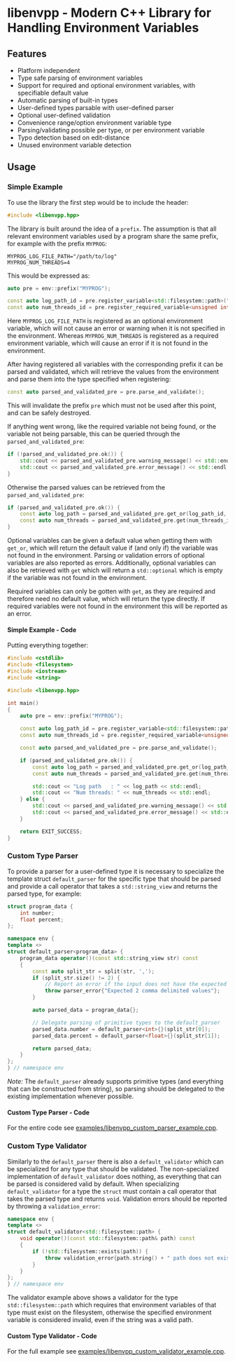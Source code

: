 # libenvpp - Modern C++ Library for Handling Environment Variables

## Features

- Platform independent
- Type safe parsing of environment variables
- Support for required and optional environment variables, with specifiable default value
- Automatic parsing of built-in types
- User-defined types parsable with user-defined parser
- Optional user-defined validation
- Convenience range/option environment variable type
- Parsing/validating possible per type, or per environment variable
- Typo detection based on edit-distance
- Unused environment variable detection

## Usage

### Simple Example

To use the library the first step would be to include the header:

```cpp
#include <libenvpp.hpp>
```

The library is built around the idea of a `prefix`. The assumption is that all relevant environment variables used by a program share the same prefix, for example with the prefix `MYPROG`:

```text
MYPROG_LOG_FILE_PATH="/path/to/log"
MYPROG_NUM_THREADS=4
```

This would be expressed as:

```cpp
auto pre = env::prefix("MYPROG");

const auto log_path_id = pre.register_variable<std::filesystem::path>("LOG_FILE_PATH");
const auto num_threads_id = pre.register_required_variable<unsigned int>("NUM_THREADS");
```

Here `MYPROG_LOG_FILE_PATH` is registered as an optional environment variable, which will not cause an error or warning when it is not specified in the environment. Whereas `MYPROG_NUM_THREADS` is registered as a required environment variable, which will cause an error if it is not found in the environment.

After having registered all variables with the corresponding prefix it can be parsed and validated, which will retrieve the values from the environment and parse them into the type specified when registering:

```cpp
const auto parsed_and_validated_pre = pre.parse_and_validate();
```

This will invalidate the prefix `pre` which must not be used after this point, and can be safely destroyed.

If anything went wrong, like the required variable not being found, or the variable not being parsable, this can be queried through the `parsed_and_validated_pre`:

```cpp
if (!parsed_and_validated_pre.ok()) {
    std::cout << parsed_and_validated_pre.warning_message() << std::endl;
    std::cout << parsed_and_validated_pre.error_message() << std::endl;
}
```

Otherwise the parsed values can be retrieved from the `parsed_and_validated_pre`:

```cpp
if (parsed_and_validated_pre.ok()) {
    const auto log_path = parsed_and_validated_pre.get_or(log_path_id, "/default/log/path");
    const auto num_threads = parsed_and_validated_pre.get(num_threads_id);
}
```

Optional variables can be given a default value when getting them with `get_or`, which will return the default value if (and only if) the variable was not found in the environment. Parsing or validation errors of optional variables are also reported as errors. Additionally, optional variables can also be retrieved with `get` which will return a `std::optional` which is empty if the variable was not found in the environment.

Required variables can only be gotten with `get`, as they are required and therefore need no default value, which will return the type directly. If required variables were not found in the environment this will be reported as an error.

#### Simple Example - Code

Putting everything together:

```cpp
#include <cstdlib>
#include <filesystem>
#include <iostream>
#include <string>

#include <libenvpp.hpp>

int main()
{
    auto pre = env::prefix("MYPROG");

    const auto log_path_id = pre.register_variable<std::filesystem::path>("LOG_FILE_PATH");
    const auto num_threads_id = pre.register_required_variable<unsigned int>("NUM_THREADS");

    const auto parsed_and_validated_pre = pre.parse_and_validate();

    if (parsed_and_validated_pre.ok()) {
        const auto log_path = parsed_and_validated_pre.get_or(log_path_id, "/default/log/path");
        const auto num_threads = parsed_and_validated_pre.get(num_threads_id);

        std::cout << "Log path   : " << log_path << std::endl;
        std::cout << "Num threads: " << num_threads << std::endl;
    } else {
        std::cout << parsed_and_validated_pre.warning_message() << std::endl;
        std::cout << parsed_and_validated_pre.error_message() << std::endl;
    }

    return EXIT_SUCCESS;
}
```

### Custom Type Parser

To provide a parser for a user-defined type it is necessary to specialize the template struct `default_parser` for the specific type that should be parsed and provide a call operator that takes a `std::string_view` and returns the parsed type, for example:

```cpp
struct program_data {
    int number;
    float percent;
};

namespace env {
template <>
struct default_parser<program_data> {
    program_data operator()(const std::string_view str) const
    {
        const auto split_str = split(str, ',');
        if (split_str.size() != 2) {
            // Report an error if the input does not have the expected format
            throw parser_error{"Expected 2 comma delimited values"};
        }

        auto parsed_data = program_data{};

        // Delegate parsing of primitive types to the default_parser
        parsed_data.number = default_parser<int>{}(split_str[0]);
        parsed_data.percent = default_parser<float>{}(split_str[1]);

        return parsed_data;
    }
};
} // namespace env
```

_Note:_ The `default_parser` already supports primitive types (and everything that can be constructed from string), so parsing should be delegated to the existing implementation whenever possible.

#### Custom Type Parser - Code

For the entire code see [examples/libenvpp_custom_parser_example.cpp](examples/libenvpp_custom_parser_example.cpp).

### Custom Type Validator

Similarly to the `default_parser` there is also a `default_validator` which can be specialized for any type that should be validated. The non-specialized implementation of `default_validator` does nothing, as everything that can be parsed is considered valid by default. When specializing `default_validator` for a type the `struct` must contain a call operator that takes the parsed type and returns `void`. Validation errors should be reported by throwing a `validation_error`:

```cpp
namespace env {
template <>
struct default_validator<std::filesystem::path> {
    void operator()(const std::filesystem::path& path) const
    {
        if (!std::filesystem::exists(path)) {
            throw validation_error{path.string() + " path does not exist"};
        }
    }
};
} // namespace env
```

The validator example above shows a validator for the type `std::filesystem::path` which requires that environment variables of that type must exist on the filesystem, otherwise the specified environment variable is considered invalid, even if the string was a valid path.

#### Custom Type Validator - Code

For the full example see [examples/libenvpp_custom_validator_example.cpp](examples/libenvpp_custom_validator_example.cpp).

